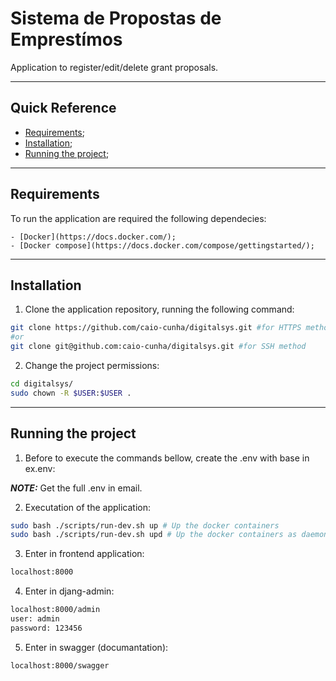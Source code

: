 # Sistema de Propostas de Emprestímos

Application to register/edit/delete grant proposals.
***

## Quick Reference

   - [Requirements](#requirements);
   - [Installation](#installation);
   - [Running the project](#running-the-project);
***

## Requirements

To run the application are required the following dependecies:

    - [Docker](https://docs.docker.com/);
    - [Docker compose](https://docs.docker.com/compose/gettingstarted/);

***

## Installation

1. Clone the application repository, running the following command:

```bash
git clone https://github.com/caio-cunha/digitalsys.git #for HTTPS method
#or
git clone git@github.com:caio-cunha/digitalsys.git #for SSH method
```

2. Change the project permissions:

```bash
cd digitalsys/
sudo chown -R $USER:$USER .
```
***

## Running the project

1. Before to execute the commands bellow, create the .env with base in ex.env:

**_NOTE:_** Get the full .env in email. 

2. Executation of the application:

```bash
sudo bash ./scripts/run-dev.sh up # Up the docker containers
sudo bash ./scripts/run-dev.sh upd # Up the docker containers as daemon mode
```
3. Enter in frontend application:

```bash
localhost:8000
```

4. Enter in djang-admin:

```bash
localhost:8000/admin
user: admin
password: 123456
```

5. Enter in swagger (documantation):

```bash
localhost:8000/swagger
```
